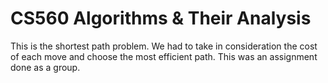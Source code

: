 # CS560 Algorithms & Their Analysis

This is the shortest path problem. We had to take in consideration the cost of each move and choose the most efficient path. This was
an assignment done as a group. 
